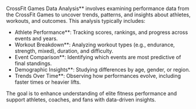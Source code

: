 CrossFit Games Data Analysis** involves examining performance data from the CrossFit Games to uncover trends, patterns, and insights about athletes, workouts, and outcomes. This analysis typically includes:

* Athlete Performance**: Tracking scores, rankings, and progress across events and years.
* Workout Breakdown**: Analyzing workout types (e.g., endurance, strength, mixed), duration, and difficulty.
* Event Comparison**: Identifying which events are most predictive of final standings.
* Demographic Insights**: Studying differences by age, gender, or region.
* Trends Over Time**: Observing how performances evolve, including faster times or heavier lifts.

The goal is to enhance understanding of elite fitness performance and support athletes, coaches, and fans with data-driven insights.
